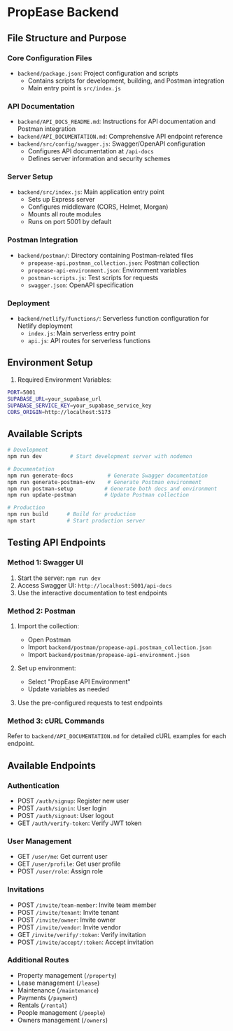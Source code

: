 # PropEase Backend

## File Structure and Purpose

### Core Configuration Files
- `backend/package.json`: Project configuration and scripts
  - Contains scripts for development, building, and Postman integration
  - Main entry point is `src/index.js`

### API Documentation
- `backend/API_DOCS_README.md`: Instructions for API documentation and Postman integration
- `backend/API_DOCUMENTATION.md`: Comprehensive API endpoint reference
- `backend/src/config/swagger.js`: Swagger/OpenAPI configuration
  - Configures API documentation at `/api-docs`
  - Defines server information and security schemes

### Server Setup
- `backend/src/index.js`: Main application entry point
  - Sets up Express server
  - Configures middleware (CORS, Helmet, Morgan)
  - Mounts all route modules
  - Runs on port 5001 by default

### Postman Integration
- `backend/postman/`: Directory containing Postman-related files
  - `propease-api.postman_collection.json`: Postman collection
  - `propease-api-environment.json`: Environment variables
  - `postman-scripts.js`: Test scripts for requests
  - `swagger.json`: OpenAPI specification

### Deployment
- `backend/netlify/functions/`: Serverless function configuration for Netlify deployment
  - `index.js`: Main serverless entry point
  - `api.js`: API routes for serverless functions

## Environment Setup

1. Required Environment Variables:
```bash
PORT=5001
SUPABASE_URL=your_supabase_url
SUPABASE_SERVICE_KEY=your_supabase_service_key
CORS_ORIGIN=http://localhost:5173
```

## Available Scripts

```bash
# Development
npm run dev         # Start development server with nodemon

# Documentation
npm run generate-docs           # Generate Swagger documentation
npm run generate-postman-env    # Generate Postman environment
npm run postman-setup          # Generate both docs and environment
npm run update-postman         # Update Postman collection

# Production
npm run build      # Build for production
npm start          # Start production server
```

## Testing API Endpoints

### Method 1: Swagger UI
1. Start the server: `npm run dev`
2. Access Swagger UI: `http://localhost:5001/api-docs`
3. Use the interactive documentation to test endpoints

### Method 2: Postman
1. Import the collection:
   - Open Postman
   - Import `backend/postman/propease-api.postman_collection.json`
   - Import `backend/postman/propease-api-environment.json`

2. Set up environment:
   - Select "PropEase API Environment"
   - Update variables as needed

3. Use the pre-configured requests to test endpoints

### Method 3: cURL Commands
Refer to `backend/API_DOCUMENTATION.md` for detailed cURL examples for each endpoint.

## Available Endpoints

### Authentication
- POST `/auth/signup`: Register new user
- POST `/auth/signin`: User login
- POST `/auth/signout`: User logout
- GET `/auth/verify-token`: Verify JWT token

### User Management
- GET `/user/me`: Get current user
- GET `/user/profile`: Get user profile
- POST `/user/role`: Assign role

### Invitations
- POST `/invite/team-member`: Invite team member
- POST `/invite/tenant`: Invite tenant
- POST `/invite/owner`: Invite owner
- POST `/invite/vendor`: Invite vendor
- GET `/invite/verify/:token`: Verify invitation
- POST `/invite/accept/:token`: Accept invitation

### Additional Routes
- Property management (`/property`)
- Lease management (`/lease`)
- Maintenance (`/maintenance`)
- Payments (`/payment`)
- Rentals (`/rental`)
- People management (`/people`)
- Owners management (`/owners`)
